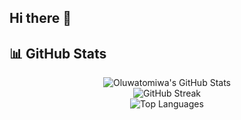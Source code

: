 ## Hi there 👋

## 📊 GitHub Stats

<div align="center">
  <img src="https://github-readme-stats.vercel.app/api?username=oluwatomiwajinadu&show_icons=true&theme=radical" alt="Oluwatomiwa's GitHub Stats" />
  <br/>
  <img src="https://github-readme-streak-stats.herokuapp.com/?user=oluwatomiwajinadu&theme=radical" alt="GitHub Streak" />
  <br/>
  <img src="https://github-readme-stats.vercel.app/api/top-langs/?username=oluwatomiwajinadu&layout=compact&theme=radical" alt="Top Languages" />
</div>


<!--
**Tomiwajin/Tomiwajin** is a ✨ _special_ ✨ repository because its `README.md` (this file) appears on your GitHub profile.

Here are some ideas to get you started:

- 🔭 I’m currently working on ...
- 🌱 I’m currently learning ...
- 👯 I’m looking to collaborate on ...
- 🤔 I’m looking for help with ...
- 💬 Ask me about ...
- 📫 How to reach me: ...
- 😄 Pronouns: ...
- ⚡ Fun fact: ...
-->
